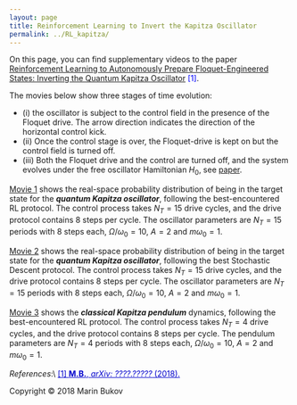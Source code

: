 ```yaml
---
layout: page
title: Reinforcement Learning to Invert the Kapitza Oscillator
permalink: ../RL_kapitza/
---
```


On this page, you can find supplementary videos to the paper [Reinforcement Learning to Autonomously Prepare Floquet-Engineered States: Inverting the Quantum Kapitza Oscillator](https://arxiv.org/abs/0000.00000) <span style="color:blue">[1]</span>. 

The movies below show three stages of time evolution: 
* (i) the oscillator is subject to the control field in the presence of the Floquet drive. The arrow direction indicates the direction of the horizontal control kick.
* (ii) Once the control stage is over, the Floquet-drive is kept on but the control field is turned off.
* (iii) Both the Floquet drive and the control are turned off, and the system evolves under the free oscillator Hamiltonian $H_0$, see [paper](https://arxiv.org/abs/0000.00000). 

[Movie 1]({{site.baseurl}}../movies/RL_kapitza/movie-1.mp4) shows the real-space probability distribution of being in the target state for the ___quantum Kapitza oscillator___, following the best-encountered RL protocol. The control process takes $N_T=15$ drive cycles, and the drive protocol contains $8$ steps per cycle. The oscillator parameters are $N_T=15$ periods with $8$ steps each, $\Omega/\omega_0=10$, $A=2$ and $m\omega_0=1$. 

[Movie 2]({{site.baseurl}}../movies/RL_kapitza/movie-2.mp4) shows the real-space probability distribution of being in the target state for the ___quantum Kapitza oscillator___, following the best Stochastic Descent protocol. The control process takes $N_T=15$ drive cycles, and the drive protocol contains $8$ steps per cycle. The oscillator parameters are $N_T=15$ periods with $8$ steps each, $\Omega/\omega_0=10$, $A=2$ and $m\omega_0=1$. 

[Movie 3]({{site.baseurl}}../movies/RL_kapitza/movie-3.mp4) shows the ___classical Kapitza pendulum___ dynamics, following the best-encountered RL protocol. The control process takes $N_T=4$ drive cycles, and the drive protocol contains $8$ steps per cycle. The pendulum parameters are $N_T=4$ periods with $8$ steps each, $\Omega/\omega_0=10$, $A=2$ and $m\omega_0=1$. 


*References*:\\
<a href="https://arxiv.org/abs/0000.000000" style="color: #0000cd">[1] **M.B.**, *arXiv: ????.?????* (2018).</a>

Copyright © 2018 Marin Bukov